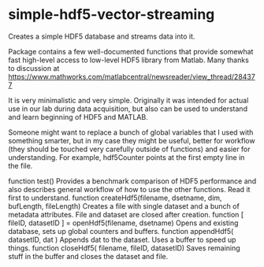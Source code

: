 # simple-hdf5-vector-streaming
Creates a simple HDF5 database and streams data into it.

Package contains a few well-documented functions that provide somewhat fast
high-level access to low-level HDF5 library from Matlab. Many thanks to
discussion at
https://www.mathworks.com/matlabcentral/newsreader/view_thread/284377

It is very minimalistic and very simple. Originally it was intended for actual
use in our lab during data acquisition, but also can be used to understand and
learn beginning of HDF5 and MATLAB.

Someone might want to replace a bunch of global variables that I used with
something smarter, but in my case they might be useful, better for workflow
(they should be touched very carefully outside of functions) and easier for
understanding. For example, hdf5Counter points at the first empty line in the
file.

function test()
    Provides a benchmark comparison of HDF5 performance and
    also describes general workflow of how to use the other functions. Read it
    first to understand.
function createHdf5(filename, dsetname, dim, bufLength, fileLength)
    Creates a file with single dataset and a bunch of metadata attributes.
    File and dataset are closed after creation.
function [ fileID, datasetID ] = openHdf5(filename, dsetname)
    Opens and existing database, sets up global counters and buffers.
function appendHdf5( datasetID, dat )
    Appends dat to the dataset. Uses a buffer to speed up things.
function closeHdf5( filename, fileID, datasetID)
    Saves remaining stuff in the buffer and closes the dataset and file.
